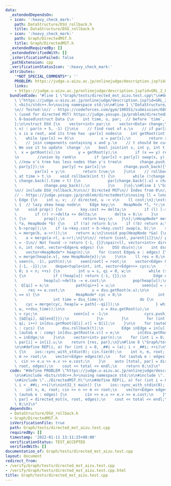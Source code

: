 ```yaml
---
data:
  _extendedDependsOn:
  - icon: ':heavy_check_mark:'
    path: DataStructure/DSU_rollback.h
    title: DataStructure/DSU_rollback.h
  - icon: ':heavy_check_mark:'
    path: Graph/DirectedMST.h
    title: Graph/DirectedMST.h
  _extendedRequiredBy: []
  _extendedVerifiedWith: []
  _isVerificationFailed: false
  _pathExtension: cpp
  _verificationStatusIcon: ':heavy_check_mark:'
  attributes:
    '*NOT_SPECIAL_COMMENTS*': ''
    PROBLEM: https://judge.u-aizu.ac.jp/onlinejudge/description.jsp?id=GRL_2_B
    links:
    - https://judge.u-aizu.ac.jp/onlinejudge/description.jsp?id=GRL_2_B
  bundledCode: "#line 1 \"Graph/tests/directed_mst_aizu.test.cpp\"\n#define PROBLEM\
    \ \"https://judge.u-aizu.ac.jp/onlinejudge/description.jsp?id=GRL_2_B\"\n\n#include\
    \ <bits/stdc++.h>\nusing namespace std;\n\n#line 1 \"DataStructure/DSU_rollback.h\"\
    \n// Tested:\n// - https://codeforces.com/gym/100551/submission/68858439\n// -\
    \ (used for directed MST) https://judge.yosupo.jp/problem/directedmst\n//\n//\
    \ 0-based\nstruct Data {\n    int time, u, par;  // before `time`, `par` = par[u]\n\
    };\n\nstruct DSU {\n    vector<int> par;\n    vector<Data> change;\n\n    DSU(int\
    \ n) : par(n + 5, -1) {}\n\n    // find root of x.\n    // if par[x] < 0 then\
    \ x is a root, and its tree has -par[x] nodes\n    int getRoot(int x) {\n    \
    \    while (par[x] >= 0)\n            x = par[x];\n        return x;\n    }\n\n\
    \    // join components containing x and y.\n    // t should be current time.\
    \ We use it to update `change`.\n    bool join(int x, int y, int t) {\n      \
    \  x = getRoot(x);\n        y = getRoot(y);\n        if (x == y) return false;\n\
    \n        //union by rank\n        if (par[x] < par[y]) swap(x, y); \n       \
    \ //now x's tree has less nodes than y's tree\n        change.push_back({t, y,\
    \ par[y]});\n        par[y] += par[x];\n        change.push_back({t, x, par[x]});\n\
    \        par[x] = y;\n        return true;\n    }\n\n    // rollback all changes\
    \ at time > t.\n    void rollback(int t) {\n        while (!change.empty() &&\
    \ change.back().time > t) {\n            par[change.back().u] = change.back().par;\n\
    \            change.pop_back();\n        }\n    }\n};\n#line 1 \"Graph/DirectedMST.h\"\
    \n// include DSU_rollback.h\n\n// Directed MST\n// Index from 0\n//\n// Tested:\n\
    // - https://judge.yosupo.jp/problem/directedmst\n\nusing ll = long long;\nstruct\
    \ Edge {\n    int u, v;  // directed, u -> v\n    ll cost;\n};\nstruct HeapNode\
    \ {  // lazy skew heap node\n    Edge key;\n    HeapNode *l, *r;\n    ll delta;\n\
    \n    void prop() {\n        key.cost += delta;\n        if (l) l->delta += delta;\n\
    \        if (r) r->delta += delta;\n        delta = 0;\n    }\n    Edge top()\
    \ {\n        prop();\n        return key;\n    }\n};\nHeapNode* merge(HeapNode\
    \ *a, HeapNode *b) {\n    if (!a) return b;\n    if (!b) return a;\n    a->prop();\
    \ b->prop();\n    if (a->key.cost > b->key.cost) swap(a, b);\n    swap(a->l, (a->r\
    \ = merge(b, a->r)));\n    return a;\n}\nvoid pop(HeapNode *&a) {\n    a->prop();\n\
    \    a = merge(a->l, a->r);\n}\n\n// return {cost, parent[i]}\n// parent[root]\
    \ = -1\n// Not found -> return {-1, {}}\npair<ll, vector<int>> directed_mst(int\
    \ n, int root, vector<Edge>& edges) {\n    DSU dsu(n);\n    int dsu_time = 0;\n\
    \    vector<HeapNode*> heap(n);\n    for (const Edge& e : edges) {\n        heap[e.v]\
    \ = merge(heap[e.v], new HeapNode{e});\n    }\n\n    ll res = 0;\n    vector<int>\
    \ seen(n, -1), path(n);\n    seen[root] = root;\n    vector<Edge> Q(n), in(n,\
    \ {-1, -1});\n    deque<tuple<int, int, vector<Edge>>> cycs;\n    for (int s =\
    \ 0; s < n; ++s) {\n        int u = s, qi = 0, w;\n        while (seen[u] < 0)\
    \ {\n            if (!heap[u]) return {-1, {}};\n            Edge e = heap[u]->top();\n\
    \            heap[u]->delta -= e.cost;\n            pop(heap[u]);\n          \
    \  Q[qi] = e;\n            path[qi++] = u;\n            seen[u] = s;\n       \
    \     res += e.cost;\n            u = dsu.getRoot(e.u);\n\n            if (seen[u]\
    \ == s) {\n                HeapNode* cyc = 0;\n                int end = qi;\n\
    \                int time = dsu_time;\n                do {\n                \
    \    cyc = merge(cyc, heap[w = path[--qi]]);\n                } while (dsu.join(u,\
    \ w, ++dsu_time));\n\n                u = dsu.getRoot(u);\n                heap[u]\
    \ = cyc;\n                seen[u] = -1;\n                cycs.push_front({u, time,\
    \ {&Q[qi], &Q[end]}});\n            }\n        }\n        for (int i = 0; i <\
    \ qi; i++) in[dsu.getRoot(Q[i].v)] = Q[i];\n    }\n\n    for (auto& [u, t, comp]\
    \ : cycs) {\n        dsu.rollback(t);\n        Edge inEdge = in[u];\n        for\
    \ (auto& e : comp) in[dsu.getRoot(e.v)] = e;\n        in[dsu.getRoot(inEdge.v)]\
    \ = inEdge;\n    }\n\n    vector<int> par(n);\n    for (int i = 0; i < n; i++)\
    \ par[i] = in[i].u;\n    return {res, par};\n}\n#line 8 \"Graph/tests/directed_mst_aizu.test.cpp\"\
    \n\n#define REP(i, a) for (int i = 0, _##i = (a); i < _##i; ++i)\n\nint32_t main()\
    \ {\n    ios::sync_with_stdio(0); cin.tie(0);\n    int n, m, root; cin >> n >>\
    \ m >> root;\n    vector<Edge> edges(m);\n    for (auto& e : edges) {\n      \
    \  cin >> e.u >> e.v >> e.cost;\n    }\n    auto [total, par] = directed_mst(n,\
    \ root, edges);\n    cout << total << endl;\n    return 0;\n}\n"
  code: "#define PROBLEM \"https://judge.u-aizu.ac.jp/onlinejudge/description.jsp?id=GRL_2_B\"\
    \n\n#include <bits/stdc++.h>\nusing namespace std;\n\n#include \"../../DataStructure/DSU_rollback.h\"\
    \n#include \"../DirectedMST.h\"\n\n#define REP(i, a) for (int i = 0, _##i = (a);\
    \ i < _##i; ++i)\n\nint32_t main() {\n    ios::sync_with_stdio(0); cin.tie(0);\n\
    \    int n, m, root; cin >> n >> m >> root;\n    vector<Edge> edges(m);\n    for\
    \ (auto& e : edges) {\n        cin >> e.u >> e.v >> e.cost;\n    }\n    auto [total,\
    \ par] = directed_mst(n, root, edges);\n    cout << total << endl;\n    return\
    \ 0;\n}\n"
  dependsOn:
  - DataStructure/DSU_rollback.h
  - Graph/DirectedMST.h
  isVerificationFile: true
  path: Graph/tests/directed_mst_aizu.test.cpp
  requiredBy: []
  timestamp: '2022-01-11 13:11:25+08:00'
  verificationStatus: TEST_ACCEPTED
  verifiedWith: []
documentation_of: Graph/tests/directed_mst_aizu.test.cpp
layout: document
redirect_from:
- /verify/Graph/tests/directed_mst_aizu.test.cpp
- /verify/Graph/tests/directed_mst_aizu.test.cpp.html
title: Graph/tests/directed_mst_aizu.test.cpp
---
```

